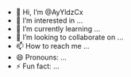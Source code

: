 - 👋 Hi, I’m @AyYldzCx
- 👀 I’m interested in ...
- 🌱 I’m currently learning ...
- 💞️ I’m looking to collaborate on ...
- 📫 How to reach me ...
- 😄 Pronouns: ...
- ⚡ Fun fact: ...

<!---
AyYldzCx/AyYldzCx is a ✨ special ✨ repository because its `README.md` (this file) appears on your GitHub profile.
You can click the Preview link to take a look at your changes.
--->
